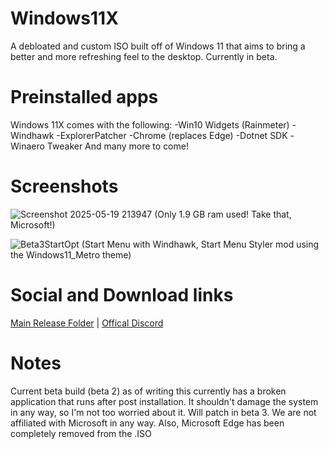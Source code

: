 # Windows11X

A debloated and custom ISO built off of Windows 11 that aims to bring a better and more refreshing feel to the desktop.
Currently in beta.

# Preinstalled apps
Windows 11X comes with the following:
-Win10 Widgets (Rainmeter)
-Windhawk
-ExplorerPatcher
-Chrome (replaces Edge)
-Dotnet SDK
-Winaero Tweaker
And many more to come!

# Screenshots
![Screenshot 2025-05-19 213947](https://github.com/user-attachments/assets/2db53d6f-7e62-4609-b6cf-74cc6d8acc81)
(Only 1.9 GB ram used! Take that, Microsoft!)

![Beta3StartOpt](https://github.com/user-attachments/assets/d3c6b5c5-3f08-407a-b5e5-f0942cff1931)
(Start Menu with Windhawk, Start Menu Styler mod using the Windows11_Metro theme)

# Social and Download links
[Main Release Folder](https://drive.google.com/drive/folders/1i1lXDxW5kFV1qbbKCxSTP1VCuqici0U2?usp=sharing) |
[Offical Discord](https://discord.gg/fUQucspA)

# Notes
Current beta build (beta 2) as of writing this currently has a broken application that runs after post installation. It shouldn't damage the system in any way, so I'm not too worried about it. Will patch in beta 3.
We are not affiliated with Microsoft in any way.
Also, Microsoft Edge has been completely removed from the .ISO
